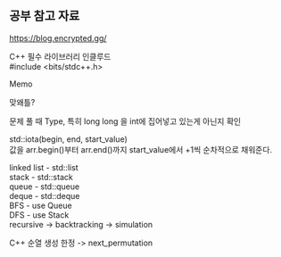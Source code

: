 ## 공부 참고 자료 ##

https://blog.encrypted.gg/

C++ 필수 라이브러리 인클루드   
#include <bits/stdc++.h>

Memo   

맞왜틀?   
   
문제 풀 때 Type, 특히 long long 을 int에 집어넣고 있는게 아닌지 확인
   
std::iota(begin, end, start_value)   
값을 arr.begin()부터 arr.end()까지 start_value에서 +1씩 순차적으로 채워준다.

linked list - std::list   
stack - std::stack   
queue - std::queue   
deque - std::deque    
BFS - use Queue   
DFS - use Stack   
recursive -> backtracking -> simulation   

C++ 순열 생성 한정 -> next_permutation
